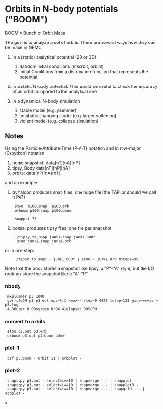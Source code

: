# Orbits in N-body potentials ("BOOM")

BOOM = Bunch of Orbit Maps

The goal is to analyze a set of orbits. There are several ways how they can be made in NEMO:

1. In a (static) analytical potential (2D or 3D)
   1. Random initial conditions (mkorbit, orbint)
   2. Initial Conditions from a distribution function that represents the potential
   
2. In a static N-body potential. This would be useful to check the accuracy of an orbit
   compared to the analytical one
   
3. In a dynamical N-body simulation
   1. stable model (e.g. plummer)
   2. adiabatic changing model (e.g. larger softening)
   3. violent model (e.g. collapse simulation)

## Notes 

Using the Particle-Attribute-Time (P-A-T) notation and in row-major (C/python) notation

1. nemo snapshot:   data[nT][nA][nP]
2. tipsy, Body      data[nT][nP][nA]
3. orbits:          data[nP][nA][nT]

and an example:

1. gyrfalcon produces snap files, one huge file (the TAP, or should we call it PAT)

        stoo  p100.snap  p100.orb
        orboom p100.snap p100.boom
	  
	    snappat ??

2. bonsai produces tipsy files, one file per snapshot


        ./tipsy_to_snap junk1.snap junk1_000*
         stoo junk1.snap junk1.orb
	   
or in one step:

        ./tipsy_to_snap - junk1_000* | stoo - junk1.orb nsteps=99


Note that the body stores a snapshot like tipsy, a "P"-"A" style,
but the I/O routines store the snapshot like a "A"-"P"

### nbody

     mkplummer p3 1000
     gyrfalcON p3 p3.out eps=0.1 kmax=4 step=0.0625 tstop=125 give=mxvap > p3.log
     4.30user 0.09system 0:04.41elapsed 99%CPU

### convert to orbits

     stoo p3.out p3.orb
     orboom p3.out p3.boom odm=f

### plot-1

     csf p3.boom - Orbit 11 | orbplot -

### plot-2

     snapcopy p3.out - select=i==10 | snapmerge - - | snapplot -
     snapcopy p3.out - select=i==10 | snapmerge - - | snapplot3 -
     snapcopy p3.out - select=i==10 | snapmerge - - | snapgrid - - | ccdplot -

x
